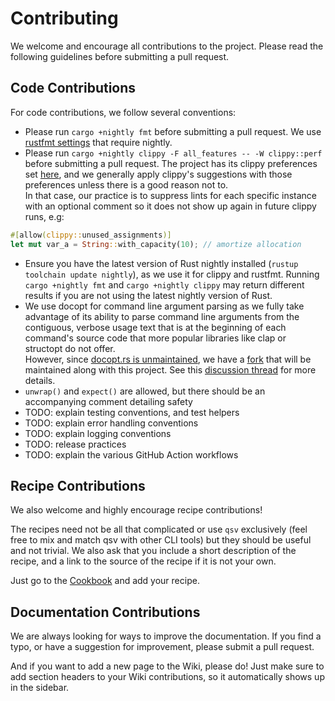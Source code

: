 # Contributing

We welcome and encourage all contributions to the project. Please read the following guidelines before submitting a pull request.

## Code Contributions

For code contributions, we follow several conventions:

* Please run `cargo +nightly fmt` before submitting a pull request. We use [rustfmt settings](https://github.com/jqnatividad/qsv/blob/master/rustfmt.toml) that require nightly.
* Please run `cargo +nightly clippy -F all_features -- -W clippy::perf` before submitting a pull request. The project has its clippy preferences set [here](https://github.com/jqnatividad/qsv/blob/bb4f4c7d683719a30f5e9552d16fba96a6872ce9/src/main.rs#L1-L36), and we generally apply clippy's suggestions with those preferences unless there is a good reason not to.   
In that case, our practice is to suppress lints for each specific instance with an optional comment so it does not show up again in future clippy runs, e.g:   
```rust 
#[allow(clippy::unused_assignments)]
let mut var_a = String::with_capacity(10); // amortize allocation
```
* Ensure you have the latest version of Rust nightly installed (`rustup toolchain update nightly`), as we use it for clippy and rustfmt. Running `cargo +nightly fmt` and `cargo +nightly clippy` may return different results if you are not using the latest nightly version of Rust.
* We use docopt for command line argument parsing as we fully take advantage of its ability to parse command line arguments from the contiguous, verbose usage text that is at the beginning of each command's source code that more popular libraries like clap or structopt do not offer.   
However, since [docopt.rs is unmaintained](https://github.com/docopt/docopt.rs#this-crate-is-unmaintained), we have a [fork](https://github.com/jqnatividad/docopt.rs) that will be maintained along with this project. See this [discussion thread](https://github.com/jqnatividad/qsv/discussions/463) for more details.
* `unwrap()` and `expect()` are allowed, but there should be an accompanying comment detailing safety
* TODO: explain testing conventions, and test helpers
* TODO: explain error handling conventions
* TODO: explain logging conventions
* TODO: release practices
* TODO: explain the various GitHub Action workflows

## Recipe Contributions

We also welcome and highly encourage recipe contributions!

The recipes need not be all that complicated or use `qsv` exclusively (feel free to mix and match qsv with other CLI tools) but they should be useful and not trivial. We also ask that you include a short description of the recipe, and a link to the source of the recipe if it is not your own.

Just go to the [Cookbook](https://github.com/jqnatividad/qsv/wiki/Cookbook#cookbook) and add your recipe.

## Documentation Contributions

We are always looking for ways to improve the documentation. If you find a typo, or have a suggestion for improvement, please submit a pull request.

And if you want to add a new page to the Wiki, please do! Just make sure to add section headers to your Wiki contributions, so it automatically shows up in the sidebar.
